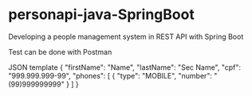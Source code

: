 # personapi-java-SpringBoot


Developing a people management system in REST API with Spring Boot

Test can be done with Postman

JSON template
{ "firstName": "Name", "lastName": "Sec Name", "cpf": "999.999.999-99", "phones": [ { "type": "MOBILE", "number": "(99)999999999" } ] }
